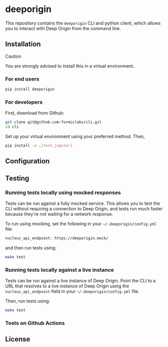 # deeporigin 

This repository contains the `deeporigin` CLI and 
python client, which allows you to interact with 
Deep Origin from the command line. 

## Installation 

> [!CAUTION]
> You are strongly advised to install this in a virtual environment. 

### For end users

```bash
pip install deeporigin
```

### For developers

First, download from Github:

```bash
git clone git@github.com:formiclabs/cli.git
cd cli
```
Set up your virtual environment using your preferred method. 
Then,

```bash
pip install -e .[test,jupyter]
```

## Configuration

## Testing 

### Running tests locally using mocked responses

Tests can be run against a fully mocked service. This allows
you to test the CLI without requiring a connection to Deep Origin,
and tests run much faster because they're not waiting for a 
network response. 

To run using mocking, set the following in your `~/.deeporigin/config.yml` file:

```bash
nucleus_api_endpoint: https://deeporigin.mock/
```

and then run tests using:

```bash
make test
```

### Running tests locally against a live instance

Tests can be run against a live instance of Deep Origin. Point
the CLI to a URL that resolves to a live instance of Deep Origin
using the `nucleus_api_endpoint` field in your `~/.deeporigin/config.yml` file.

Then, run tests using:

```bash
make test
```

### Tests on Github Actions

## License 